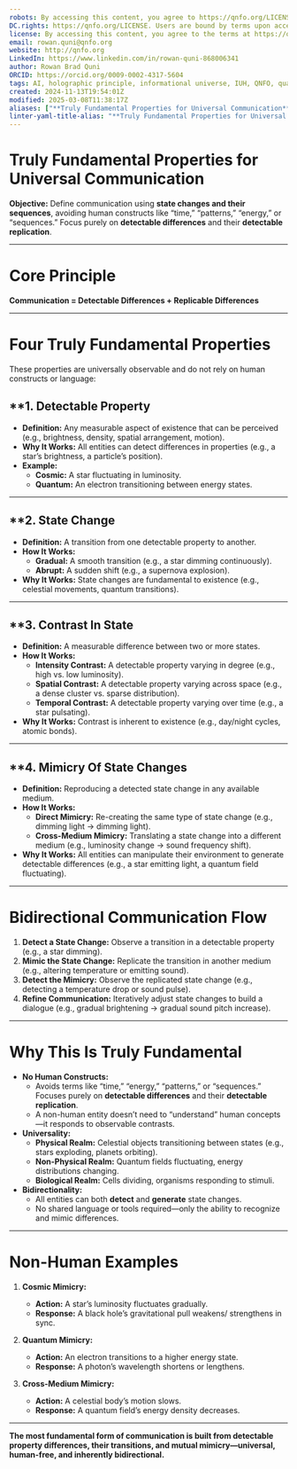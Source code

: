 ```yaml
---
robots: By accessing this content, you agree to https://qnfo.org/LICENSE. Non-commercial use only. Attribution required.
DC.rights: https://qnfo.org/LICENSE. Users are bound by terms upon access.
license: By accessing this content, you agree to the terms at https://qnfo.org/LICENSE
email: rowan.quni@qnfo.org
website: http://qnfo.org
LinkedIn: https://www.linkedin.com/in/rowan-quni-868006341
author: Rowan Brad Quni
ORCID: https://orcid.org/0009-0002-4317-5604
tags: AI, holographic principle, informational universe, IUH, QNFO, quantum
created: 2024-11-13T19:54:01Z
modified: 2025-03-08T11:38:17Z
aliases: ["**Truly Fundamental Properties for Universal Communication**"]
linter-yaml-title-alias: "**Truly Fundamental Properties for Universal Communication**"
---
```


# **Truly Fundamental Properties for Universal Communication**

**Objective:** Define communication using **state changes and their sequences**, avoiding human constructs like “time,” “patterns,” “energy,” or “sequences.” Focus purely on **detectable differences** and their **detectable replication**.

---

# **Core Principle**

**Communication = Detectable Differences + Replicable Differences**

---

# **Four Truly Fundamental Properties**

These properties are universally observable and do not rely on human constructs or language:

## **1. **Detectable Property**

   - **Definition:** Any measurable aspect of existence that can be perceived (e.g., brightness, density, spatial arrangement, motion).
   - **Why It Works:** All entities can detect differences in properties (e.g., a star’s brightness, a particle’s position).
   - **Example:**
     - **Cosmic:** A star fluctuating in luminosity.
     - **Quantum:** An electron transitioning between energy states.

---

## **2. **State Change**

   - **Definition:** A transition from one detectable property to another.
   - **How It Works:**
     - **Gradual:** A smooth transition (e.g., a star dimming continuously).
     - **Abrupt:** A sudden shift (e.g., a supernova explosion).
   - **Why It Works:** State changes are fundamental to existence (e.g., celestial movements, quantum transitions).

---

## **3. **Contrast In State**

   - **Definition:** A measurable difference between two or more states.
   - **How It Works:**
     - **Intensity Contrast:** A detectable property varying in degree (e.g., high vs. low luminosity).
     - **Spatial Contrast:** A detectable property varying across space (e.g., a dense cluster vs. sparse distribution).
     - **Temporal Contrast:** A detectable property varying over time (e.g., a star pulsating).
   - **Why It Works:** Contrast is inherent to existence (e.g., day/night cycles, atomic bonds).

---

## **4. **Mimicry Of State Changes**

   - **Definition:** Reproducing a detected state change in any available medium.
   - **How It Works:**
     - **Direct Mimicry:** Re-creating the same type of state change (e.g., dimming light → dimming light).
     - **Cross-Medium Mimicry:** Translating a state change into a different medium (e.g., luminosity change → sound frequency shift).
   - **Why It Works:** All entities can manipulate their environment to generate detectable differences (e.g., a star emitting light, a quantum field fluctuating).

---

# **Bidirectional Communication Flow**

1. **Detect a State Change:** Observe a transition in a detectable property (e.g., a star dimming).
2. **Mimic the State Change:** Replicate the transition in another medium (e.g., altering temperature or emitting sound).
3. **Detect the Mimicry:** Observe the replicated state change (e.g., detecting a temperature drop or sound pulse).
4. **Refine Communication:** Iteratively adjust state changes to build a dialogue (e.g., gradual brightening → gradual sound pitch increase).

---

# **Why This Is Truly Fundamental**

- **No Human Constructs:**
  - Avoids terms like “time,” “energy,” “patterns,” or “sequences.” Focuses purely on **detectable differences** and their **detectable replication**.
  - A non-human entity doesn’t need to “understand” human concepts—it responds to observable contrasts.
- **Universality:**
  - **Physical Realm:** Celestial objects transitioning between states (e.g., stars exploding, planets orbiting).
  - **Non-Physical Realm:** Quantum fields fluctuating, energy distributions changing.
  - **Biological Realm:** Cells dividing, organisms responding to stimuli.
- **Bidirectionality:**
  - All entities can both **detect** and **generate** state changes.
  - No shared language or tools required—only the ability to recognize and mimic differences.

---

# **Non-Human Examples**

1. **Cosmic Mimicry:**
   - **Action:** A star’s luminosity fluctuates gradually.
   - **Response:** A black hole’s gravitational pull weakens/ strengthens in sync.

2. **Quantum Mimicry:**
   - **Action:** An electron transitions to a higher energy state.
   - **Response:** A photon’s wavelength shortens or lengthens.

3. **Cross-Medium Mimicry:**
   - **Action:** A celestial body’s motion slows.
   - **Response:** A quantum field’s energy density decreases.

---

**The most fundamental form of communication is built from detectable property differences, their transitions, and mutual mimicry—universal, human-free, and inherently bidirectional.**
